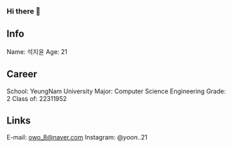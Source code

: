 ### Hi there 👋

## Info
Name: 석지윤
Age: 21

## Career
School: YeungNam University
Major: Computer Science Engineering
Grade: 2
Class of: 22311952

## Links
E-mail: owo_8@naver.com
Instagram: @_yoon._.21
